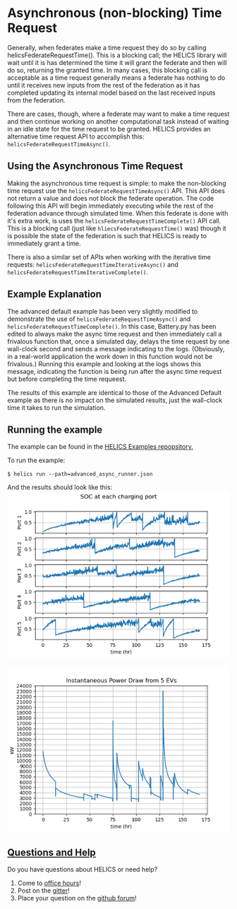 # Asynchronous (non-blocking) Time Request

Generally, when federates make a time request they do so by calling helicsFederateRequestTime(). This is a blocking call; the HELICS library will wait until it is has determined the time it will grant the federate and then will do so, returning the granted time. In many cases, this blocking call is acceptable as a time request generally means a federate has nothing to do until it receives new inputs from the rest of the federation as it has completed updating its internal model based on the last received inputs from the federation.

There are cases, though, where a federate may want to make a time request and then continue working on another computational task instead of waiting in an idle state for the time request to be granted. HELICS provides an alternative time request API to accomplish this: `helicsFederateRequestTimeAsync()`.

## Using the Asynchronous Time Request

Making the asynchronous time request is simple: to make the non-blocking time request use the `helicsFederateRequestTimeAsync()` API. This API does not return a value and does not block the federate operation. The code following this API will begin immediately executing while the rest of the federation advance through simulated time. When this federate is done with it's extra work, is uses the `helicsFederateRequestTimeComplete()` API call. This is a blocking call (just like `hliecsFederateRequestTime()` was) though it is possible the state of the federation is such that HELICS is ready to immediately grant a time.

There is also a similar set of APIs when working with the iterative time requests: `helicsFederateRequestTimeIterativeAsync()` and `helicsFederateRequestTimeIterativeComplete()`.

## Example Explanation

The advanced default example has been very slightly modified to demonstrate the use of `helicsFederateRequestTimeAsync()` and `helicsFederateRequestTimeComplete()`. In this case, Battery.py has been edited to always make the async time request and then immediately call a frivalous function that, once a simulated day, delays the time request by one wall-clock second and sends a message indicating to the logs. (Obviously, in a real-world application the work down in this function would not be frivalous.) Running this example and looking at the logs shows this message, indicating the function is being run after the async time request but before completing the time requeest.

The results of this example are identical to those of the Advanced Default example as there is no impact on the simulated results, just the wall-clock time it takes to run the simulation.

## Running the example

The example can be found in the [HELICS Examples repopsitory.](https://github.com/GMLC-TDC/HELICS-Examples/tree/main/user_guide_examples/advanced/advanced_async_time_request)

To run the example:

```shell
$ helics run --path=advanced_async_runner.json
```

And the results should look like this:
![](https://github.com/GMLC-TDC/helics_doc_resources/raw/main/user_guide/advanced_default_estimated_SOCs.png)

![](https://github.com/GMLC-TDC/helics_doc_resources/raw/main/user_guide/advanced_default_charging_power.png)

## [Questions and Help](../../support.md)

Do you have questions about HELICS or need help?

1. Come to [office hours](https://helics.org/HELICSOfficeHours.ics)!
2. Post on the [gitter](https://gitter.im/GMLC-TDC/HELICS)!
3. Place your question on the [github forum](https://github.com/GMLC-TDC/HELICS/discussions)!
